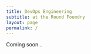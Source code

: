 ```yaml
---
title: DevOps Engineering
subtitle: at the Round Foundry
layout: page
permalink: /
---
```


Coming soon...
